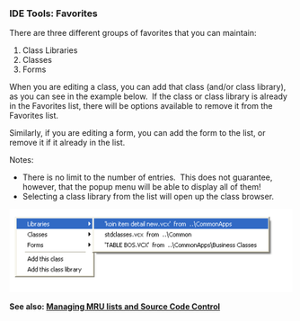 ﻿### IDE Tools: Favorites

There are three different groups of favorites that you can maintain:

1.  Class Libraries
2.  Classes
3.  Forms

When you are editing a class, you can add that class (and/or class library), as you can see in the example below.  If the class or class library is already in the Favorites list, there will be options available to remove it from the Favorites list. 

Similarly, if you are editing a form, you can add the form to the list, or remove it if it already in the list.

Notes:

*   There is no limit to the number of entries.  This does not guarantee, however, that the popup menu will be able to display all of them!
*   Selecting a class library from the list will open up the class browser.

![](images/pemeditor_tools_favorites_image_2.png)

**See also: [Managing MRU lists and Source Code Control](pemeditor_tools_mru_notes.md)**
